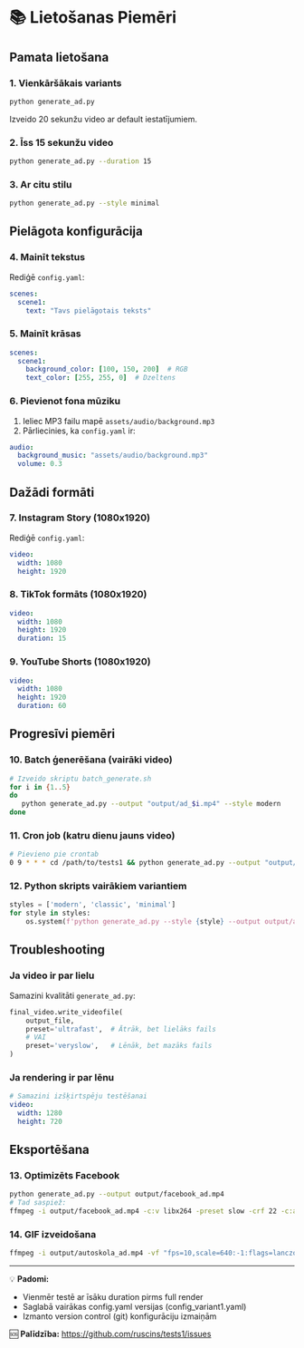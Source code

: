 # 📚 Lietošanas Piemēri

## Pamata lietošana

### 1. Vienkāršākais variants
```bash
python generate_ad.py
```
Izveido 20 sekunžu video ar default iestatījumiem.

### 2. Īss 15 sekunžu video
```bash
python generate_ad.py --duration 15
```

### 3. Ar citu stilu
```bash
python generate_ad.py --style minimal
```

## Pielāgota konfigurācija

### 4. Mainīt tekstus
Rediģē `config.yaml`:
```yaml
scenes:
  scene1:
    text: "Tavs pielāgotais teksts"
```

### 5. Mainīt krāsas
```yaml
scenes:
  scene1:
    background_color: [100, 150, 200]  # RGB
    text_color: [255, 255, 0]  # Dzeltens
```

### 6. Pievienot fona mūziku
1. Ieliec MP3 failu mapē `assets/audio/background.mp3`
2. Pārliecinies, ka `config.yaml` ir:
```yaml
audio:
  background_music: "assets/audio/background.mp3"
  volume: 0.3
```

## Dažādi formāti

### 7. Instagram Story (1080x1920)
Rediģē `config.yaml`:
```yaml
video:
  width: 1080
  height: 1920
```

### 8. TikTok formāts (1080x1920)
```yaml
video:
  width: 1080
  height: 1920
  duration: 15
```

### 9. YouTube Shorts (1080x1920)
```yaml
video:
  width: 1080
  height: 1920
  duration: 60
```

## Progresīvi piemēri

### 10. Batch ģenerēšana (vairāki video)
```bash
# Izveido skriptu batch_generate.sh
for i in {1..5}
do
   python generate_ad.py --output "output/ad_$i.mp4" --style modern
done
```

### 11. Cron job (katru dienu jauns video)
```bash
# Pievieno pie crontab
0 9 * * * cd /path/to/tests1 && python generate_ad.py --output "output/daily_$(date +\%Y\%m\%d).mp4"
```

### 12. Python skripts vairākiem variantiem
```python
styles = ['modern', 'classic', 'minimal']
for style in styles:
    os.system(f'python generate_ad.py --style {style} --output output/ad_{style}.mp4')
```

## Troubleshooting

### Ja video ir par lielu
Samazini kvalitāti `generate_ad.py`:
```python
final_video.write_videofile(
    output_file,
    preset='ultrafast',  # Ātrāk, bet lielāks fails
    # VAI
    preset='veryslow',   # Lēnāk, bet mazāks fails
)
```

### Ja rendering ir par lēnu
```yaml
# Samazini izšķirtspēju testēšanai
video:
  width: 1280
  height: 720
```

## Eksportēšana

### 13. Optimizēts Facebook
```bash
python generate_ad.py --output output/facebook_ad.mp4
# Tad saspiež:
ffmpeg -i output/facebook_ad.mp4 -c:v libx264 -preset slow -crf 22 -c:a aac -b:a 128k output/facebook_optimized.mp4
```

### 14. GIF izveidošana
```bash
ffmpeg -i output/autoskola_ad.mp4 -vf "fps=10,scale=640:-1:flags=lanczos" output/preview.gif
```

---

💡 **Padomi:**
- Vienmēr testē ar īsāku duration pirms full render
- Saglabā vairākas config.yaml versijas (config_variant1.yaml)
- Izmanto version control (git) konfigurāciju izmaiņām

🆘 **Palīdzība:** https://github.com/ruscins/tests1/issues